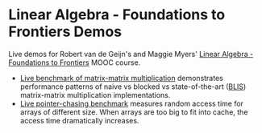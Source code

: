 Linear Algebra - Foundations to Frontiers Demos
===============================================

Live demos for Robert van de Geijn's and Maggie Myers' [Linear Algebra - Foundations to Frontiers](https://www.edx.org/course/linear-algebra-foundations-frontiers-utaustinx-ut-5-02x) MOOC course.

- [Live benchmark of matrix-matrix multiplication](http://maratyszcza.github.io/laff-demos/dgemm.html) demonstrates performance patterns of naive vs blocked vs state-of-the-art ([BLIS](https://code.google.com/p/blis/)) matrix-matrix multiplication implementations.
- [Live pointer-chasing benchmark](https://maratyszcza.github.io/blis-bench/pointer-chasing.html) measures random access time for arrays of different size. When arrays are too big to fit into cache, the access time dramatically increases.
